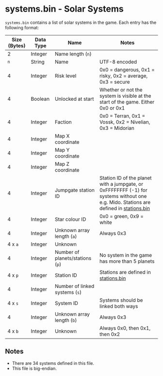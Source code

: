 # systems.bin - Solar Systems

`systems.bin` contains a list of solar systems in the game.
Each entry has the following format:

| Size (Bytes) | Data Type | Name | Notes |
| --- | --- | --- | --- |
| 2 | Integer | Name length (`n`) | |
| `n` | String | Name | UTF-8 encoded |
| 4 | Integer | Risk level | 0x0 = dangerous, 0x1 = risky, 0x2 = average, 0x3 = secure |
| 4 | Boolean | Unlocked at start | Whether or not the system is visible at the start of the game. Either 0x0 or 0x1 |
| 4 | Integer | Faction | 0x0 = Terran, 0x1 = Vossk, 0x2 = Nivelian, 0x3 = Midorian |
| 4 | Integer | Map X coordinate | |
| 4 | Integer | Map Y coordinate | |
| 4 | Integer | Map Z coordinate | |
| 4 | Integer | Jumpgate station ID | Station ID of the planet with a jumpgate, or 0xFFFFFFFF (-1) for systems without one e.g. Mido. Stations are defined in [stations.bin](stations.md) |
| 4 | Integer | Star colour ID | 0x0 = green, 0x9 = white |
| 4 | Integer | Unknown array length (`a`) | Always 0x3 |
| 4 x `a` | Integer | Unknown | |
| 4 | Integer | Number of planets/stations (`p`) | No system in the game has more than 5 planets |
| 4 x `p` | Integer | Station ID | Stations are defined in [stations.bin](stations.md) |
| 4 | Integer | Number of linked systems (`s`) | |
| 4 x `s` | Integer | System ID | Systems should be linked both ways |
| 4 | Integer | Unknown array length (`b`) | Always 0x3 |
| 4 x `b` | Integer | Unknown | Always 0x0, then 0x1, then 0x2 |

## Notes

* There are 34 systems defined in this file.
* This file is big-endian.
